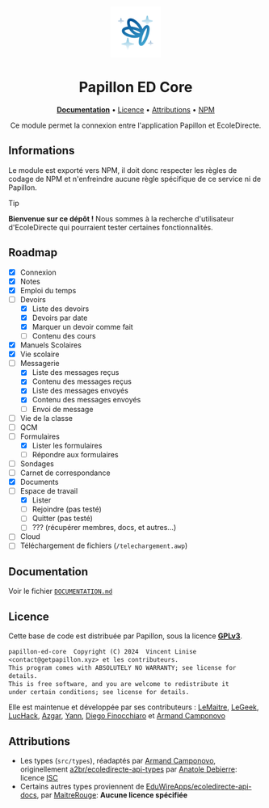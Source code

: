 <div align="center">
<br>
<br>
<img alt="Logo" src=".github/icon.png" width="100" height="100"/>

# Papillon ED Core

[**Documentation**](DOCUMENTATION.md) • [Licence](#licence) • [Attributions](#attributions) • [NPM]()

Ce module permet la connexion entre l'application Papillon et EcoleDirecte.

</div>


## Informations

Le module est exporté vers NPM, il doit donc respecter les règles de codage de NPM et n'enfreindre aucune règle spécifique de ce service ni de Papillon.

> [!TIP]
> **Bienvenue sur ce dépôt !** 
> Nous sommes à la recherche d'utilisateur d'EcoleDirecte qui pourraient tester certaines fonctionnalités.

## Roadmap
- [x] Connexion
- [x] Notes
- [x] Emploi du temps
- [ ] Devoirs
  - [x] Liste des devoirs
  - [x] Devoirs par date
  - [x] Marquer un devoir comme fait
  - [ ] Contenu des cours
- [x] Manuels Scolaires
- [x] Vie scolaire 
- [ ] Messagerie
  - [x] Liste des messages reçus
  - [x] Contenu des messages reçus
  - [x] Liste des messages envoyés
  - [x] Contenu des messages envoyés
  - [ ] Envoi de message
- [ ] Vie de la classe
- [ ] QCM
- [ ] Formulaires
  - [x] Lister les formulaires
  - [ ] Répondre aux formulaires
- [ ] Sondages
- [ ] Carnet de correspondance
- [x] Documents
- [ ] Espace de travail
  - [x] Lister 
  - [ ] Rejoindre (pas testé) 
  - [ ] Quitter (pas testé)
  - [ ] ??? (récupérer membres, docs, et autres...)
- [ ] Cloud
- [ ] Téléchargement de fichiers (`/telechargement.awp`)

## Documentation
Voir le fichier [`DOCUMENTATION.md`](DOCUMENTATION.md)

## Licence

Cette base de code est distribuée par Papillon, sous la licence [**GPLv3**](LICENSE).

```text
papillon-ed-core  Copyright (C) 2024  Vincent Linise <contact@getpapillon.xyz> et les contributeurs.
This program comes with ABSOLUTELY NO WARRANTY; see license for details.
This is free software, and you are welcome to redistribute it
under certain conditions; see license for details.
```

Elle est maintenue et développée par ses contributeurs : [LeMaitre](https://github.com/LeMaitre4523), [LeGeek](https://github.com/LeGeek01), [LucHack](https://github.com/lucas-luchack), [Azgar](https://github.com/azgaresncf), [Yann](https://github.com/yannouuuu), [Diego Finocchiaro](https://github.com/diegofino15) et  [Armand Camponovo](https://github.com/camarm-dev)

## Attributions

- Les types (`src/types`), réadaptés par [Armand Camponovo](https://github.com/camarm-dev/ecoledirecte-api-types), originellement [a2br/ecoledirecte-api-types](https://github.com/a2br/ecoledirecte-api-types) par [Anatole Debierre](https://github.com/a2br): licence [ISC](https://github.com/camarm-dev/ecoledirecte-api-types/blob/main/LICENSE)
- Certains autres types proviennent de [EduWireApps/ecoledirecte-api-docs](https://github.com/EduWireApps/ecoledirecte-api-docs), par [MaitreRouge](https://github.com/MaitreRouge): **Aucune licence spécifiée**
